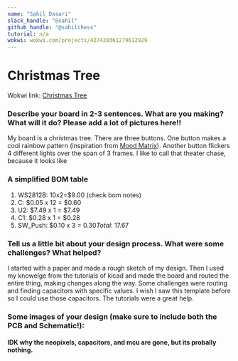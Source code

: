 ```yaml
---
name: "Sahil Dasari"
slack_handle: "@sahil"
github_handle: "@sahilchess"
tutorial: n/a
wokwi: wokwi.com/projects/427420361279612929
---
```


# Christmas Tree

Wokwi link: [Christmas Tree](https://wokwi.com/projects/427420361279612929)

### Describe your board in 2-3 sentences. What are you making? What will it do? Please add a lot of pictures here!!

My board is a christmas tree. There are three buttons. One button makes a cool rainbow pattern (inspiration from [Mood Matrix](https://wokwi.com/projects/426772422246477825)). Another button flickers 4 different lights over the span of 3 frames. I like to call that theater chase, because it looks like

### A simplified BOM table

1. WS2812B: 10x2=$9.00 (check bom notes)
2. C: $0.05 x 12 = $0.60
3. U2: $7.49 x 1 = $7.49
4. C1:	$0.28 x 1 = $0.28 
5. SW_Push: $0.10 x 3 = $0.30
Total: ~$17.67

### Tell us a little bit about your design process. What were some challenges? What helped?

I started with a paper and made a rough sketch of my design. Then I used my knowelge from the tutorials of kicad and made the board and routed the entire thing, making changes along the way. Some challenges were routing and finding capacitors with specific values. I wish I saw this template before so I could use those capacitors. The tutorials were a great help. 


### Some images of your design (make sure to include both the PCB and Schematic!):
#### IDK why the neopixels, capacitors, and mcu are gone, but its probally nothing.






